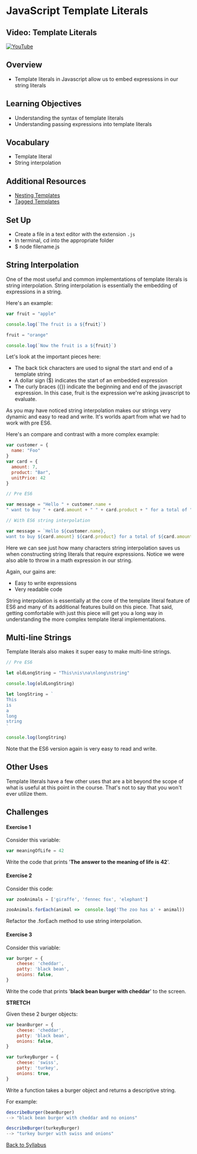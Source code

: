 # JavaScript Template Literals

## Video: Template Literals
[![YouTube](http://img.youtube.com/vi/72qhgQQNkOo/0.jpg)](https://www.youtube.com/watch?v=72qhgQQNkOo)

## Overview
- Template literals in Javascript allow us to embed expressions in our string literals

## Learning Objectives
- Understanding the syntax of template literals
- Understanding passing expressions into template literals

## Vocabulary
- Template literal
- String interpolation

## Additional Resources
- <a href="https://developer.mozilla.org/en-US/docs/Web/JavaScript/Reference/Template_literals#Nesting_templates" target="blank">Nesting Templates</a>
- <a href="https://developer.mozilla.org/en-US/docs/Web/JavaScript/Reference/Template_literals#Tagged_templates" target="blank">Tagged Templates</a>

## Set Up
- Create a file in a text editor with the extension `.js`
- In terminal, cd into the appropriate folder
- $ node filename.js


## String Interpolation

One of the most useful and common implementations of template literals is string interpolation. String interpolation is essentially the embedding of expressions in a string.

Here's an example:

```javascript
var fruit = "apple"

console.log(`The fruit is a ${fruit}`)

fruit = "orange"

console.log(`Now the fruit is a ${fruit}`)
```

Let's look at the important pieces here:

- The back tick characters are used to signal the start and end of a template string
- A dollar sign ($) indicates the start of an embedded expression
- The curly braces ({}) indicate the beginning and end of the javascript expression. In this case, fruit is the expression we're asking javascript to evaluate.

As you may have noticed string interpolation makes our strings very dynamic and easy to read and write. It's worlds apart from what we had to work with pre ES6.

Here's an compare and contrast with a more complex example:

```javascript
var customer = {
  name: "Foo"
}
var card = {
  amount: 7,
  product: "Bar",
  unitPrice: 42
}

// Pre ES6

var message = "Hello " + customer.name +
" want to buy " + card.amount + " " + card.product + " for a total of " + (card.amount * card.unitPrice) + " bucks?"

// With ES6 string interpolation

var message = `Hello ${customer.name},
want to buy ${card.amount} ${card.product} for a total of ${card.amount * card.unitPrice} bucks?`
```

Here we can see just how many characters string interpolation saves  us when constructing string literals that require expressions. Notice we were also able to throw in a math expression in our string.

Again, our gains are:

- Easy to write expressions
- Very readable code

String interpolation is essentially at the core of the template literal feature of ES6 and many of its additional features build on this piece. That said, getting comfortable with just this piece will get you a long way in understanding the more complex template literal implementations.

## Multi-line Strings

Template literals also makes it super easy to make multi-line strings.

```javascript
// Pre ES6

let oldLongString = "This\nis\na\nlong\nstring"

console.log(oldLongString)

let longString = `
This
is
a
long
string
`

console.log(longString)
```

Note that the ES6 version again is very easy to read and write.

## Other Uses

Template literals have a few other uses that are a bit beyond the scope of what is useful at this point in the course. That's not to say that you won't ever utilize them.


## Challenges


#### Exercise 1

Consider this variable:

```javascript
var meaningOfLife = 42
```

Write the code that prints '**The answer to the meaning of life is 42**'.

#### Exercise 2

Consider this code:

```javascript
var zooAnimals = ['giraffe', 'fennec fox', 'elephant']

zooAnimals.forEach(animal =>  console.log('The zoo has a' + animal))
```

Refactor the .forEach method to use string interpolation.

#### Exercise 3

Consider this variable:

```javascript
var burger = {
    cheese: 'cheddar',
    patty: 'black bean',
    onions: false,
}
```

Write the code that prints '**black bean burger with cheddar**' to the screen.

**STRETCH**

Given these 2 burger objects:

```javascript
var beanBurger = {
    cheese: 'cheddar',
    patty: 'black bean',
    onions: false,
}

var turkeyBurger = {
    cheese: 'swiss',
    patty: 'turkey',
    onions: true,
}
```

Write a function takes a burger object and returns a descriptive string.

For example:

```javascript
describeBurger(beanBurger)
--> "black bean burger with cheddar and no onions"

describeBurger(turkeyBurger)
--> "turkey burger with swiss and onions"
```

[ Back to Syllabus ](../README.md#unit-one-javascript-foundations)
